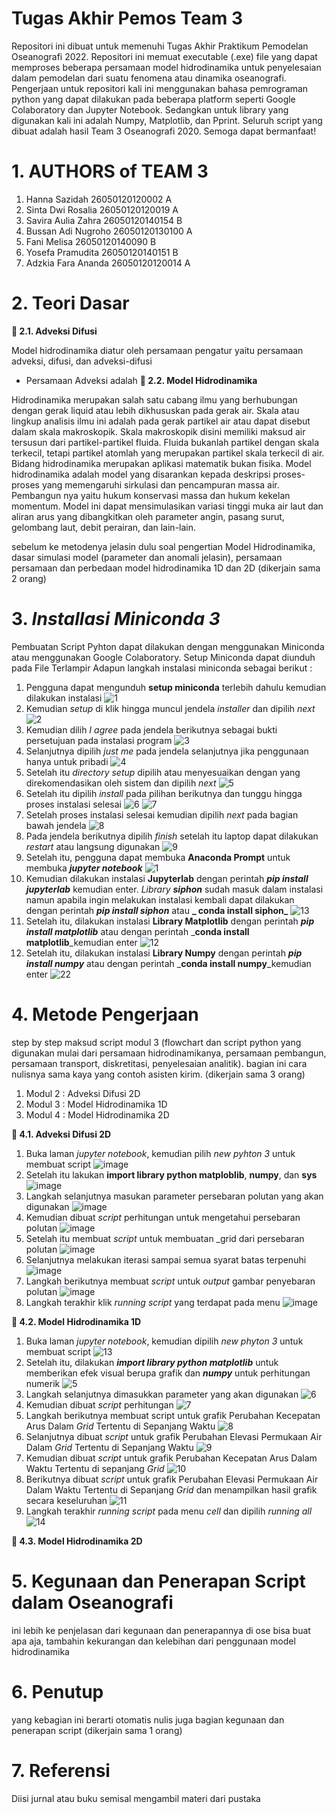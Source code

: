 # Tugas Akhir Pemos Team 3
Repositori ini dibuat untuk memenuhi Tugas Akhir Praktikum Pemodelan Oseanografi 2022. Repositori ini memuat executable (.exe) file yang dapat memproses beberapa persamaan model hidrodinamika untuk penyelesaian dalam pemodelan dari suatu fenomena atau dinamika oseanografi.
Pengerjaan untuk repositori kali ini menggunakan bahasa pemrograman python yang dapat dilakukan pada beberapa platform seperti Google Colaboratory dan Jupyter Notebook. Sedangkan untuk library yang digunakan kali ini adalah Numpy, Matplotlib, dan Pprint. Seluruh script yang dibuat adalah hasil Team 3 Oseanografi 2020. Semoga dapat bermanfaat!

# 1. AUTHORS of TEAM 3
1. Hanna Sazidah 26050120120002 A
2. Sinta Dwi Rosalia 26050120120019 A
3. Savira Aulia Zahra 26050120140154 B
4. Bussan Adi Nugroho 26050120130100 A
5. Fani Melisa 26050120140090 B
6. Yosefa Pramudita 26050120140151 B
7. Adzkia Fara Ananda 26050120120014 A

# 2. Teori Dasar 
**📌 2.1. Adveksi Difusi**

Model hidrodinamika diatur oleh persamaan pengatur yaitu persamaan adveksi, difusi, dan adveksi-difusi
- Persamaan Adveksi adalah 
**📌 2.2. Model Hidrodinamika**

Hidrodinamika merupakan salah satu cabang ilmu yang berhubungan dengan gerak liquid atau lebih dikhususkan pada gerak air. Skala atau lingkup analisis ilmu ini adalah pada gerak partikel air atau dapat disebut dalam skala makroskopik. Skala makroskopik disini memiliki maksud air tersusun dari partikel-partikel fluida. Fluida bukanlah partikel dengan skala terkecil, tetapi partikel atomlah yang merupakan partikel skala terkecil di air. Bidang hidrodinamika merupakan aplikasi matematik bukan fisika. Model hidrodinamika adalah model yang disarankan kepada deskripsi proses-proses yang memengaruhi sirkulasi dan pencampuran massa air. Pembangun nya yaitu hukum konservasi massa dan hukum kekelan momentum. Model ini dapat mensimulasikan variasi tinggi muka air laut dan aliran arus yang dibangkitkan oleh parameter angin, pasang surut, gelombang laut, debit perairan, dan lain-lain.

sebelum ke metodenya jelasin dulu soal pengertian Model Hidrodinamika, dasar simulasi model (parameter dan anomali jelasin), persamaan persamaan dan perbedaan model hidrodinamika 1D dan 2D (dikerjain sama 2 orang)

# 3. _Installasi Miniconda 3_ 
Pembuatan Script Pyhton dapat dilakukan dengan menggunakan Miniconda atau menggunakan Google Colaboratory. Setup Miniconda dapat diunduh pada File Terlampir
Adapun langkah instalasi miniconda sebagai berikut :
1. Pengguna dapat mengunduh **setup miniconda** terlebih dahulu kemudian dilakukan instalasi
![1](https://user-images.githubusercontent.com/76476526/169210880-481f7e89-8f5f-49e5-a9f0-aa84c69193eb.png)
2. Kemudian _setup_ di klik hingga muncul jendela _installer_ dan dipilih _next_
![2](https://user-images.githubusercontent.com/76476526/169211002-36ce5bda-f41d-4a1c-8629-06a9c2bbbf91.PNG)
3. Kemudian dilih _I agree_ pada jendela berikutnya sebagai bukti persetujuan pada instalasi program
![3](https://user-images.githubusercontent.com/76476526/169211154-ace3dfea-ec5d-4ed7-88fb-3ec480231af5.PNG)
4. Selanjutnya dipilih _just me_ pada jendela selanjutnya jika penggunaan hanya untuk pribadi
![4](https://user-images.githubusercontent.com/76476526/169211256-4cdc9d38-1edc-4163-bda2-be5fb8f24b7f.PNG)
5. Setelah itu _directory setup_ dipilih atau menyesuaikan dengan yang direkomendasikan oleh sistem dan dipilih _next_
![5](https://user-images.githubusercontent.com/76476526/169211344-01ad1182-f706-4b27-828f-76850aac6116.PNG)
6. Setelah itu dipilih _install_ pada pilihan berikutnya dan tunggu hingga proses instalasi selesai
![6](https://user-images.githubusercontent.com/76476526/169211430-ccf5f67d-88a8-4053-82e7-3e9309696217.PNG)
![7](https://user-images.githubusercontent.com/76476526/169211509-9c3adb74-4b8d-487b-8d15-70ea6bddd1a7.PNG)
7. Setelah proses instalasi selesai kemudian dipilih _next_ pada bagian bawah jendela
![8](https://user-images.githubusercontent.com/76476526/169211633-fc6adfb8-5c76-4821-a66c-e9181e6d2b24.PNG)
8. Pada jendela berikutnya dipilih _finish_ setelah itu laptop dapat dilakukan _restart_ atau langsung digunakan
![9](https://user-images.githubusercontent.com/76476526/169211679-3c04f8ac-65cc-4032-970b-6f28992c3356.PNG)
10. Setelah itu, pengguna dapat membuka **Anaconda Prompt** untuk membuka **_jupyter notebook_**
![1](https://user-images.githubusercontent.com/76476526/168938548-9f5fcaeb-66ec-4aa1-9d76-a03874283c4f.png)
11. Kemudian dilakukan instalasi **Jupyterlab** dengan perintah **_pip install jupyterlab_** kemudian enter. _Library_ _**siphon**_ sudah masuk dalam instalasi namun apabila ingin melakukan instalasi kembali dapat dilakukan dengan perintah _**pip install siphon**_ atau **_ conda install siphon_**
![13](https://user-images.githubusercontent.com/76476526/169211855-0aa39807-e870-438f-b671-2703411d41b5.PNG)
12. Setelah itu, dilakukan instalasi **Library Matplotlib** dengan perintah _**pip install matplotlib**_  atau dengan perintah _**conda install matplotlib**_kemudian enter
![12](https://user-images.githubusercontent.com/76476526/169213321-e6e37ce4-10be-40d7-bbbe-6a058a935b71.PNG)
13. Setelah itu, dilakukan instalasi **Library Numpy** dengan perintah _**pip install numpy**_  atau dengan perintah _**conda install numpy**_kemudian enter
![22](https://user-images.githubusercontent.com/76476526/169213723-008394bd-5201-4319-a5cd-5e2d3932d73e.PNG)


# 4. Metode Pengerjaan
step by step maksud script modul 3 (flowchart dan script python yang digunakan mulai dari persamaan hidrodinamikanya, persamaan pembangun, persamaan transport, diskretitasi, penyelesaian analitik). bagian ini cara nulisnya sama kaya yang contoh asisten kirim. (dikerjain sama 3 orang)

1. Modul 2 : Adveksi Difusi 2D
2. Modul 3 : Model Hidrodinamika 1D
3. Modul 4 : Model Hidrodinamika 2D

**📌 4.1. Adveksi Difusi 2D**

1. Buka laman _jupyter notebook_, kemudian pilih _new pyhton 3_ untuk membuat script
![image](https://user-images.githubusercontent.com/105741300/169244169-ad063e33-0c5d-4ffc-bfb9-5e65790fe393.png)
2. Setelah itu lakukan **import library python matploblib**, **numpy**, dan **sys**
![image](https://user-images.githubusercontent.com/105741300/169255244-e1b50ab2-a52c-4322-adc2-274199f832f8.png)
3. Langkah selanjutnya masukan parameter persebaran polutan yang akan digunakan
![image](https://user-images.githubusercontent.com/105741300/169245860-8eb49961-1fac-436a-ad41-66c719b79c5b.png)
4. Kemudian dibuat _script_ perhitungan untuk mengetahui persebaran polutan
![image](https://user-images.githubusercontent.com/105741300/169246416-32b33897-5f23-4d2d-aab0-a8839ec3b67e.png)
5. Setelah itu membuat _script_ untuk membuatan _grid dari persebaran polutan
![image](https://user-images.githubusercontent.com/105741300/169247085-4979a547-7888-408f-8e68-e516ba98ca78.png)
6. Selanjutnya melakukan iterasi sampai semua syarat batas terpenuhi
![image](https://user-images.githubusercontent.com/105741300/169248728-7d6f022d-eda6-43a5-9ad1-4bd6acef288d.png)
7. Langkah berikutnya membuat _script_ untuk _output_ gambar penyebaran polutan 
![image](https://user-images.githubusercontent.com/105741300/169250267-e66e1089-cf64-47c8-9a0f-e1eceac3c16f.png)
8. Langkah terakhir klik  _running script_ yang terdapat pada menu
![image](https://user-images.githubusercontent.com/105741300/169250673-f9439955-97ad-45bf-bed9-78e5f07a7892.png)

**📌 4.2. Model Hidrodinamika 1D**

1. Buka laman _jupyter notebook_, kemudian dipilih _new phyton 3_ untuk membuat script
![13](https://user-images.githubusercontent.com/76476526/168938644-84a816b9-967b-440c-87a9-ddd69e17463c.PNG)
2. Setelah itu, dilakukan **_import library python matplotlib_** untuk memberikan efek visual berupa grafik dan **_numpy_** untuk perhitungan numerik
![5](https://user-images.githubusercontent.com/76476526/168938673-e9d229be-3649-4da6-9db6-1127555f524e.png)
3. Langkah selanjutnya dimasukkan parameter yang akan digunakan 
![6](https://user-images.githubusercontent.com/76476526/168938702-24782b41-815f-4485-8970-8943018b4d3c.png)
4. Kemudian dibuat _script_ perhitungan 
![7](https://user-images.githubusercontent.com/76476526/168938721-b8bd682a-85f6-42b5-9dc8-a6b6a482a50d.png)
5. Langkah berikutnya membuat script untuk grafik Perubahan Kecepatan Arus Dalam _Grid_ Tertentu di Sepanjang Waktu
![8](https://user-images.githubusercontent.com/76476526/168938751-0614c475-c2c8-4acc-9a8e-13b42711be44.PNG)
6. Selanjutnya dibuat _script_ untuk grafik Perubahan Elevasi Permukaan Air Dalam _Grid_ Tertentu di Sepanjang Waktu
![9](https://user-images.githubusercontent.com/76476526/168938780-a50af0f5-8d0b-4136-a236-4c523dab1b76.PNG)
7. Kemudian dibuat _script_ untuk grafik Perubahan Kecepatan Arus Dalam Waktu Tertentu di sepanjang _Grid_
![10](https://user-images.githubusercontent.com/76476526/168938813-9df167ad-e4bd-4791-b64e-e0967d2840b3.PNG)
8. Berikutnya dibuat _script_ untuk grafik Perubahan Elevasi Permukaan Air Dalam Waktu Tertentu di Sepanjang _Grid_ dan menampilkan hasil grafik secara keseluruhan
![11](https://user-images.githubusercontent.com/76476526/168938845-a05e65ca-e402-4a73-9cd5-b493f00e5c19.PNG)
9. Langkah terakhir _running script_ pada menu _cell_ dan dipilih _running all_
![14](https://user-images.githubusercontent.com/76476526/168939038-dfd3beb2-a039-4777-9f3e-4dee1012870c.PNG)

**📌 4.3. Model Hidrodinamika 2D**

# 5. Kegunaan dan Penerapan Script dalam Oseanografi
ini lebih ke penjelasan dari kegunaan dan penerapannya di ose bisa buat apa aja, tambahin kekurangan dan kelebihan dari penggunaan model hidrodinamika

# 6. Penutup
yang kebagian ini berarti otomatis nulis juga bagian kegunaan dan penerapan script (dikerjain sama 1 orang)

# 7. Referensi
Diisi jurnal atau buku semisal mengambil materi dari pustaka
